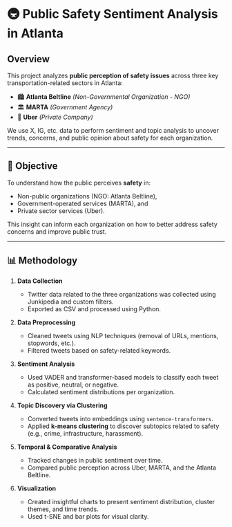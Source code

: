 # 🚇 Public Safety Sentiment Analysis in Atlanta

## Overview

This project analyzes **public perception of safety issues** across three key transportation-related sectors in Atlanta:

- 🏙️ **Atlanta Beltline** *(Non-Governmental Organization - NGO)*
- 🏛️ **MARTA** *(Government Agency)*
- 🚗 **Uber** *(Private Company)*

We use X, IG, etc. data to perform sentiment and topic analysis to uncover trends, concerns, and public opinion about safety for each organization.

---

## 🧠 Objective

To understand how the public perceives **safety** in:
- Non-public organizations (NGO: Atlanta Beltline),
- Government-operated services (MARTA), and
- Private sector services (Uber).

This insight can inform each organization on how to better address safety concerns and improve public trust.

---

## 📊 Methodology

1. **Data Collection**
   - Twitter data related to the three organizations was collected using Junkipedia and custom filters.
   - Exported as CSV and processed using Python.

2. **Data Preprocessing**
   - Cleaned tweets using NLP techniques (removal of URLs, mentions, stopwords, etc.).
   - Filtered tweets based on safety-related keywords.

3. **Sentiment Analysis**
   - Used VADER and transformer-based models to classify each tweet as positive, neutral, or negative.
   - Calculated sentiment distributions per organization.

4. **Topic Discovery via Clustering**
   - Converted tweets into embeddings using `sentence-transformers`.
   - Applied **k-means clustering** to discover subtopics related to safety (e.g., crime, infrastructure, harassment).

5. **Temporal & Comparative Analysis**
   - Tracked changes in public sentiment over time.
   - Compared public perception across Uber, MARTA, and the Atlanta Beltline.

6. **Visualization**
   - Created insightful charts to present sentiment distribution, cluster themes, and time trends.
   - Used t-SNE and bar plots for visual clarity.
